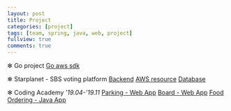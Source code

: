 ```yaml
---
layout: post
title: Project
categories: [project]
tags: [team, spring, java, web, project]
fullview: true
comments: true
---
```


✻ Go project
[Go aws sdk](doc_goproject)

✻ Starplanet - SBS voting platform
[Backend](doc_rm_spring)
[AWS resource](doc_rm_aws)
[Database](doc_rm_database)

✻ Coding Academy  <i>'19.04-'19.11</i>
[Parking - Web App](parking)
[Board - Web App](developmental)
[Food Ordering - Java App](food)
